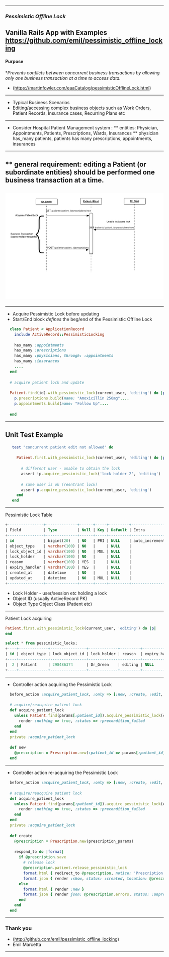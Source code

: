  ---

### *Pessimistic Offline Lock*

Vanilla Rails App with Examples 
https://github.com/emil/pessimistic_offline_locking
---
#### Purpose
*_Prevents conflicts between concurrent business transactions by allowing only one business transaction at a time to access data._
* (https://martinfowler.com/eaaCatalog/pessimisticOfflineLock.html)
---
* Typical Business Scenarios
* Editing/accessing complex business objects such as Work Orders, Patient Records, Insurance cases, Recurring Plans etc
---
* Consider Hospital Patient Management system : 
** entities: Physician, Appointments, Patients, Prescriptions,  Wards, Insurances
** physician has_many patients, patients has many prescriptions, appointments, insurances
---

** general requirement: editing a Patient (or subordinate entities) should be performed one business transaction at a time.
---
![Sequence Diagram](/app/assets/images/pessimistic_offline_lock.png)
---
---
- Acquire Pessimistic Lock before updating
- Start/End block *defines* the beg/end of the Pessimistic Offline Lock

``` ruby
  class Patient < ApplicationRecord
    include ActiveRecord::PessimisticLocking
    
    has_many :appointments
    has_many :prescriptions
    has_many :physicians, through: :appointments
    has_many :insurances
    ....
  end
  
  # acquire patient lock and update
  
  Patient.find(id).with_pessimistic_lock(current_user, 'editing') do |p|
    p.prescriptions.build(name: "Amoxicillin 250mg"....
    p.appointments.build(name: "Follow Up"....
    
  end
```
---
Unit Test Example
---
``` ruby
   test "concurrent patient edit not allowed" do

     Patient.first.with_pessimistic_lock(current_user, 'editing') do |p|
     
       # different user - unable to obtain the lock
       assert !p.acquire_pessimistic_lock('lock holder 2', 'editing')

       # same user is ok (reentrant lock)
       assert p.acquire_pessimistic_lock(current_user, 'editing')
     end
   end

```
---
Pessimistic Lock Table

``` sql
+----------------+--------------+------+-----+---------+----------------+
| Field          | Type         | Null | Key | Default | Extra          |
+----------------+--------------+------+-----+---------+----------------+
| id             | bigint(20)   | NO   | PRI | NULL    | auto_increment |
| object_type    | varchar(100) | NO   |     | NULL    |                |
| lock_object_id | varchar(100) | NO   | MUL | NULL    |                |
| lock_holder    | varchar(100) | NO   |     | NULL    |                |
| reason         | varchar(100) | YES  |     | NULL    |                |
| expiry_handler | varchar(100) | YES  |     | NULL    |                |
| created_at     | datetime     | NO   |     | NULL    |                |
| updated_at     | datetime     | NO   | MUL | NULL    |                |
+----------------+--------------+------+-----+---------+----------------+
```
* Lock Holder  - user/session etc holding a lock
* Object ID (usually ActiveRecord PK)
* Object Type Object Class (Patient etc)
---
Patient Lock acquiring

``` ruby
Patient.first.with_pessimistic_lock(current_user, 'editing') do |p|
end
```

``` sql
select * from pessimistic_locks;
+----+-------------+----------------+-------------+---------+----------------+---------------------+---------------------+
| id | object_type | lock_object_id | lock_holder | reason  | expiry_handler | created_at          | updated_at          |
+----+-------------+----------------+-------------+---------+----------------+---------------------+---------------------+
|  2 | Patient     | 298486374      | Dr_Green    | editing | NULL           | 2018-03-29 23:33:53 | 2018-03-29 23:33:53 |
+----+-------------+----------------+-------------+---------+----------------+---------------------+---------------------+
```
---
- Controller action acquiring the Pessimistic Lock
``` ruby
  before_action :acquire_patient_lock, :only => [:new, :create, :edit, :update]

  # acquire/reacquire patient lock
  def acquire_patient_lock
    unless Patient.find(params[:patient_id]).acquire_pessimistic_lock(current_user, action_name)
      render :nothing => true, :status => :precondition_failed
    end
  end
  private :acquire_patient_lock
  
  def new
    @prescription = Prescription.new(:patient_id => params[:patient_id])
  end

```
---
- Controller action re-acquiring the Pessimistic Lock
``` ruby
  before_action :acquire_patient_lock, :only => [:new, :create, :edit, :update]

  # acquire/reacquire patient lock
  def acquire_patient_lock
    unless Patient.find(params[:patient_id]).acquire_pessimistic_lock(current_user, action_name)
      render :nothing => true, :status => :precondition_failed
    end
  end
  private :acquire_patient_lock
  
  def create
    @prescription = Prescription.new(prescription_params)

    respond_to do |format|
      if @prescription.save
        # release lock
        @prescription.patient.release_pessimistic_lock
        format.html { redirect_to @prescription, notice: 'Prescription was successfully created.' }
        format.json { render :show, status: :created, location: @prescription }
      else
        format.html { render :new }
        format.json { render json: @prescription.errors, status: :unprocessable_entity }
      end
    end
  end
```

---
### Thank you
* (http://github.com/emil/pessimistic_offline_locking)
* Emil Marcetta
---
